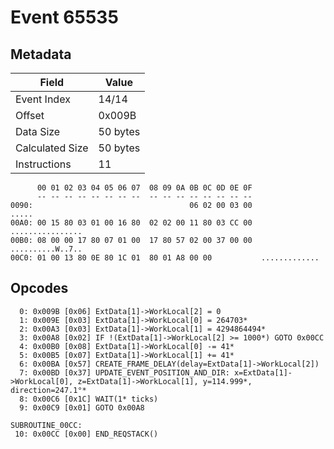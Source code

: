 # Event 65535

## Metadata

| Field           | Value    |
|-----------------|----------|
| Event Index     | 14/14    |
| Offset          | 0x009B   |
| Data Size       | 50 bytes |
| Calculated Size | 50 bytes |
| Instructions    | 11       |

```
      00 01 02 03 04 05 06 07  08 09 0A 0B 0C 0D 0E 0F
      -- -- -- -- -- -- -- --  -- -- -- -- -- -- -- --
0090:                                   06 02 00 03 00             .....
00A0: 00 15 80 03 01 00 16 80  02 02 00 11 80 03 CC 00  ................
00B0: 08 00 00 17 80 07 01 00  17 80 57 02 00 37 00 00  ..........W..7..
00C0: 01 00 13 80 0E 80 1C 01  80 01 A8 00 00           .............   
```

## Opcodes

```
  0: 0x009B [0x06] ExtData[1]->WorkLocal[2] = 0
  1: 0x009E [0x03] ExtData[1]->WorkLocal[0] = 264703*
  2: 0x00A3 [0x03] ExtData[1]->WorkLocal[1] = 4294864494*
  3: 0x00A8 [0x02] IF !(ExtData[1]->WorkLocal[2] >= 1000*) GOTO 0x00CC
  4: 0x00B0 [0x08] ExtData[1]->WorkLocal[0] -= 41*
  5: 0x00B5 [0x07] ExtData[1]->WorkLocal[1] += 41*
  6: 0x00BA [0x57] CREATE_FRAME_DELAY(delay=ExtData[1]->WorkLocal[2])
  7: 0x00BD [0x37] UPDATE_EVENT_POSITION_AND_DIR: x=ExtData[1]->WorkLocal[0], z=ExtData[1]->WorkLocal[1], y=114.999*, direction=247.1°*
  8: 0x00C6 [0x1C] WAIT(1* ticks)
  9: 0x00C9 [0x01] GOTO 0x00A8

SUBROUTINE_00CC:
 10: 0x00CC [0x00] END_REQSTACK()
```
